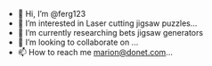 - 👋 Hi, I’m @ferg123
- 👀 I’m interested in Laser cutting jigsaw puzzles...
- 🌱 I’m currently researching bets jigsaw generators
- 💞️ I’m looking to collaborate on ...
- 📫 How to reach me marion@donet.com...

<!---
ferg123/ferg123 is a ✨ special ✨ repository because its `README.md` (this file) appears on your GitHub profile.
You can click the Preview link to take a look at your changes.
--->
